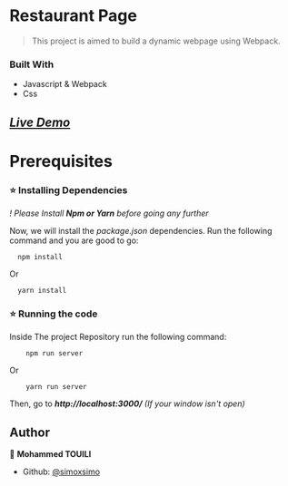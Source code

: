 # **Restaurant Page**

> This project is aimed to build a dynamic webpage using Webpack.

### Built With

- Javascript & Webpack
- Css

## **_[Live Demo](https://simoxsimo.github.io/Restaurant-page/)_**

# Prerequisites

### ⭐️ Installing Dependencies

_! Please Install **Npm or Yarn** before going any further_

Now, we will install the _package.json_ dependencies. Run the following command and you are good to go:

```
  npm install
```
Or
```
  yarn install
```

### ⭐️ Running the code

Inside The project Repository run the following command:

```
    npm run server
```
Or
```
    yarn run server
```

Then, go to **_http://localhost:3000/_** _(If your window isn't open)_

## **Author**

👤 **Mohammed TOUILI**

- Github: [@simoxsimo](https://github.com/simoxsimo)
